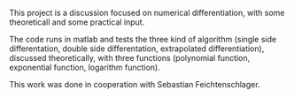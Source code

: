 This project is a discussion focused on numerical differentiation, with some theoreticall and some practical input.

The code runs in matlab and tests the three kind of algorithm (single side differentation, double side differentation, extrapolated differentiation), discussed theoretically, with three functions (polynomial function, exponential function, logarithm function).

This work was done in cooperation with Sebastian Feichtenschlager.
